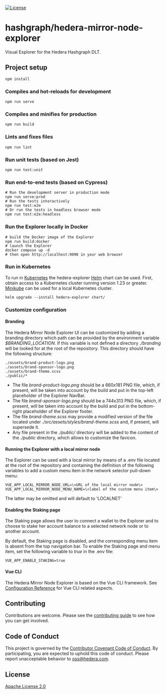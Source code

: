 [![License](https://img.shields.io/badge/License-Apache%202.0-blue.svg)](https://opensource.org/licenses/Apache-2.0)

# hashgraph/hedera-mirror-node-explorer

Visual Explorer for the Hedera Hashgraph DLT.

## Project setup

```shell
npm install
```

### Compiles and hot-reloads for development

```shell
npm run serve
```

### Compiles and minifies for production

```shell
npm run build
```

### Lints and fixes files

```shell
npm run lint
```

### Run unit tests (based on Jest)

```shell
npm run test:unit
```

### Run end-to-end tests (based on Cypress)

```shell
# Run the development server in production mode
npm run serve:prod
# Run the tests interactively
npm run test:e2e 
# Or run the tests in headless browser mode
npm run test:e2e:headless
```

### Run the Explorer locally in Docker

```shell
# build the Docker image of the Explorer
npm run build:docker
# launch the Explorer
docker compose up -d
# then open http://localhost:9090 in your web browser
```

### Run in Kubernetes

To run in [Kubernetes](https://kubernetes.io) the hedera-explorer [Helm](https://helm.sh) chart can be used. First,
obtain access to a Kubernetes cluster running version 1.23 or greater. [Minikube](https://minikube.sigs.k8s.io/docs/)
can be used for a local Kubernetes cluster.

```shell
helm upgrade --install hedera-explorer chart/
```

### Customize configuration

#### Branding

The Hedera Mirror Node Explorer UI can be customized by adding a branding
directory which path can be provided by the environment variable *$BRANDING_LOCATION*.
If this variable is not defined a directory *./branding* will be looked for
at the root of the repository.
This directory should have the following structure:

```shell
./assets/brand-product-logo.png
./assets/brand-sponsor-logo.png
./assets/brand-theme.scss
./public/*
```

- The file *brand-product-logo.png* should be a 660x181 PNG file, which, if present, will be
  taken into account by the build and put in the top-left placeholder of the Explorer NavBar.
- The file *brand-sponsor-logo.png* should be a 744x313 PNG file, which, if present, will be
  taken into account by the build and put in the bottom-right placeholder of the Explorer footer.
- The file *brand-theme.scss* may provide a modified version of the file located under
  *./src/assets/styles/brand-theme.scss* and, if present, will supersede it.
- Any file present in the *./public/* directory will be added to the content of the 
  *./public* directory, which allows to customize the favicon.

#### Running the Explorer with a local mirror node

The Explorer can be used with a local mirror by means of a .env file located at the root
of the repository and containing the definition of the following variables to add a custom menu
item in the network selector pull-down menu:

```shell
VUE_APP_LOCAL_MIRROR_NODE_URL=\<URL of the local mirror node\>
VUE_APP_LOCAL_MIRROR_NODE_MENU_NAME=\<label of the custom menu item\>
```

The latter may be omitted and will default to 'LOCALNET'

#### Enabling the Staking page

The Staking page allows the user to connect a wallet to the Explorer and to choose to stake her account balance
to a selected network node or to another account.

By default, the Staking page is disabled, and the corresponding menu item is absent from the top navigation bar.
To enable the Staking page and menu item, set the following variable to *true* in the .env file:

```shell
VUE_APP_ENABLE_STAKING=true
```

#### Vue CLI

The Hedera Mirror Node Explorer is based on the Vue CLI framework.
See [Configuration Reference](https://cli.vuejs.org/config/) for Vue CLI related aspects.

## Contributing

Contributions are welcome. Please see the
[contributing guide](https://github.com/hashgraph/.github/blob/main/CONTRIBUTING.md)
to see how you can get involved.

## Code of Conduct

This project is governed by the
[Contributor Covenant Code of Conduct](https://github.com/hashgraph/.github/blob/main/CODE_OF_CONDUCT.md). By
participating, you are expected to uphold this code of conduct. Please report unacceptable behavior
to [oss@hedera.com](mailto:oss@hedera.com).

## License

[Apache License 2.0](LICENSE)
